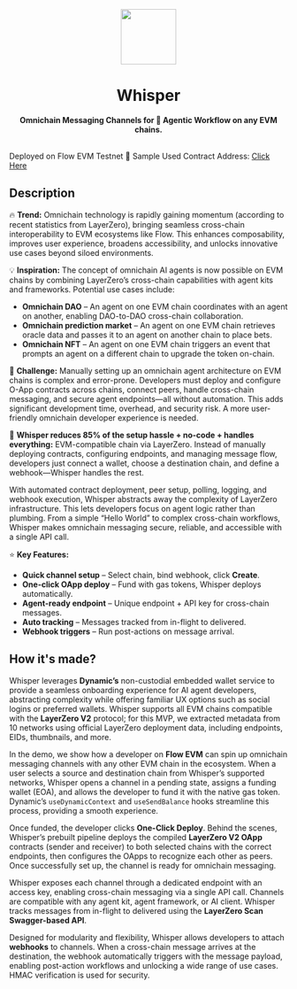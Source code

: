 <div align="center">
    <img src="https://github.com/user-attachments/assets/ae822f59-02fe-472c-af5b-c13ab2d88395" width=100>
    <h1>Whisper</h1>
    <strong>Omnichain Messaging Channels for 🤖 Agentic Workflow on any EVM chains.</strong>  
</div>

<br>

Deployed on Flow EVM Testnet 💚
Sample Used Contract Address: [Click Here](https://evm-testnet.flowscan.io/address/0x84e833d8781df5DD870E03F11f2Dec8Faf9b4ef7)

## Description

🔥 **Trend:**
Omnichain technology is rapidly gaining momentum (according to recent statistics from LayerZero), bringing seamless cross-chain interoperability to EVM ecosystems like Flow. This enhances composability, improves user experience, broadens accessibility, and unlocks innovative use cases beyond siloed environments.

💡 **Inspiration:**
The concept of omnichain AI agents is now possible on EVM chains by combining LayerZero’s cross-chain capabilities with agent kits and frameworks. Potential use cases include:

- **Omnichain DAO** – An agent on one EVM chain coordinates with an agent on another, enabling DAO-to-DAO cross-chain collaboration.
- **Omnichain prediction market** – An agent on one EVM chain retrieves oracle data and passes it to an agent on another chain to place bets.
- **Omnichain NFT** – An agent on one EVM chain triggers an event that prompts an agent on a different chain to upgrade the token on-chain.

💪 **Challenge:**
Manually setting up an omnichain agent architecture on EVM chains is complex and error-prone. Developers must deploy and configure O-App contracts across chains, connect peers, handle cross-chain messaging, and secure agent endpoints—all without automation. This adds significant development time, overhead, and security risk. A more user-friendly omnichain developer experience is needed.

👻 **Whisper reduces 85% of the setup hassle + no-code + handles everything:**
EVM-compatible chain via LayerZero. Instead of manually deploying contracts, configuring endpoints, and managing message flow, developers just connect a wallet, choose a destination chain, and define a webhook—Whisper handles the rest.

With automated contract deployment, peer setup, polling, logging, and webhook execution, Whisper abstracts away the complexity of LayerZero infrastructure. This lets developers focus on agent logic rather than plumbing. From a simple “Hello World” to complex cross-chain workflows, Whisper makes omnichain messaging secure, reliable, and accessible with a single API call.

⭐ **Key Features:**
- **Quick channel setup** – Select chain, bind webhook, click **Create**.
- **One-click OApp deploy** – Fund with gas tokens, Whisper deploys automatically.
- **Agent-ready endpoint** – Unique endpoint + API key for cross-chain messages.
- **Auto tracking** – Messages tracked from in-flight to delivered.
- **Webhook triggers** – Run post-actions on message arrival.

## How it's made?

Whisper leverages **Dynamic’s** non-custodial embedded wallet service to provide a seamless onboarding experience for AI agent developers, abstracting complexity while offering familiar UX options such as social logins or preferred wallets. Whisper supports all EVM chains compatible with the **LayerZero V2** protocol; for this MVP, we extracted metadata from 10 networks using official LayerZero deployment data, including endpoints, EIDs, thumbnails, and more.

In the demo, we show how a developer on **Flow EVM** can spin up omnichain messaging channels with any other EVM chain in the ecosystem. When a user selects a source and destination chain from Whisper’s supported networks, Whisper opens a channel in a pending state, assigns a funding wallet (EOA), and allows the developer to fund it with the native gas token. Dynamic’s `useDynamicContext` and `useSendBalance` hooks streamline this process, providing a smooth experience.

Once funded, the developer clicks **One-Click Deploy**. Behind the scenes, Whisper’s prebuilt pipeline deploys the compiled **LayerZero V2 OApp** contracts (sender and receiver) to both selected chains with the correct endpoints, then configures the OApps to recognize each other as peers. Once successfully set up, the channel is ready for omnichain messaging.

Whisper exposes each channel through a dedicated endpoint with an access key, enabling cross-chain messaging via a single API call. Channels are compatible with any agent kit, agent framework, or AI client. Whisper tracks messages from in-flight to delivered using the **LayerZero Scan Swagger-based API**.

Designed for modularity and flexibility, Whisper allows developers to attach **webhooks** to channels. When a cross-chain message arrives at the destination, the webhook automatically triggers with the message payload, enabling post-action workflows and unlocking a wide range of use cases. HMAC verification is used for security.


